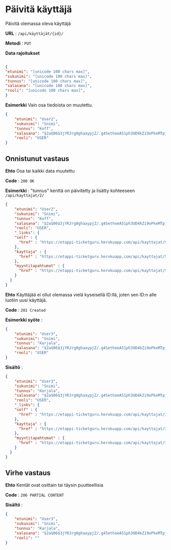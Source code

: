 # Päivitä käyttäjä

Päivitä olemassa oleva käyttäjä

**URL** : `/api/käyttäjät/{id}/`

**Metodi** : `PUT`

**Data rajoitukset**

```json

{
"etunimi": "[unicode 100 chars max]",
"sukunimi": "[unicode 100 chars max]",
"tunnus": "[unicode 100 chars max]",
"salasana": "[unicode 100 chars max]",
"rooli": "[unicode 100 chars max]",
}
```
**Esimerkki** Vain osa tiedoista on muutettu.

```json
{ 
    "etunimi": "User2",
    "sukunimi": "Snimi",
    "tunnus": "Koff",
    "salasana": "$2a$06$3jYRJrg0ghaaypjZ/.g4SethoeA51ph3UD4kZi9oPkeMTpjKU5uo6",
    "rooli": "USER"
}
```

## Onnistunut vastaus

**Ehto** Osa tai kaikki data muutettu

**Code** : `200 OK`

**Esimerkki** : "tunnus" kenttä on päivitetty ja lisätty kohteeseen `/api/kayttajat/2/`

```json
{
    "etunimi": "User2",
    "sukunimi": "Snimi",
    "tunnus": "Koff",
    "salasana": "$2a$06$3jYRJrg0ghaaypjZ/.g4SethoeA51ph3UD4kZi9oPkeMTpjKU5uo6",
    "rooli": "USER",
    "_links": {
    "self" : {
      "href" : "https://etappi-ticketguru.herokuapp.com/api/kayttajat/5"
    },
    "kayttaja" : {
      "href" : "https://etappi-ticketguru.herokuapp.com/api/kayttajat/5"
    },
    "myyntitapahtumat" : {
      "href" : "https://etappi-ticketguru.herokuapp.com/api/kayttajat/5/myyntitapahtumat"
    }
  }
}
```
**Ehto** Käyttäjää ei ollut olemassa vielä kyseisellä ID:llä, joten sen ID:n alle luotiin uusi käyttäjä.

**Code** : `201 Created`

**Esimerkki syöte** :
```json
{ 
    "etunimi": "User3",
    "sukunimi": "Snimi",
    "tunnus": "Karjala",
    "salasana": "$2a$06$3jYRJrg0ghaaypjZ/.g4SethoeA51ph3UD4kZi9oPkeMTpjKU5uo6",
    "rooli": "USER"
}
```
**Sisältö** : 

```json
{
    "etunimi": "User3",
    "sukunimi": "Snimi",
    "tunnus": "Karjala",
    "salasana": "$2a$06$3jYRJrg0ghaaypjZ/.g4SethoeA51ph3UD4kZi9oPkeMTpjKU5uo6",
    "rooli": "USER",
    "_links": {
    "self" : {
      "href" : "https://etappi-ticketguru.herokuapp.com/api/kayttajat/3"
    },
    "kayttaja" : {
      "href" : "https://etappi-ticketguru.herokuapp.com/api/kayttajat/3"
    },
    "myyntitapahtumat" : {
      "href" : "https://etappi-ticketguru.herokuapp.com/api/kayttajat/3/myyntitapahtumat"
    }
  }
}
```

## Virhe vastaus

**Ehto** Kentät ovat osittain tai täysin puutteellisia

**Code** : `206 PARTIAL CONTENT`

**Sisältö** :
```json
{ 
    "etunimi": "User3",
    "sukunimi": "Snimi",
    "tunnus": "Karjala",
    "salasana": "$2a$06$3jYRJrg0ghaaypjZ/.g4SethoeA51ph3UD4kZi9oPkeMTpjKU5uo6",
    "rooli": ""
}
```
